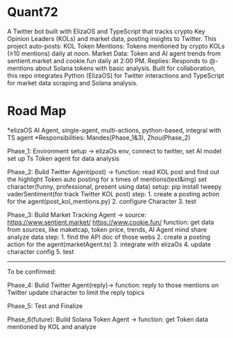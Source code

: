 # Quant72

A Twitter bot built with ElizaOS and TypeScript that tracks crypto Key Opinion Leaders (KOLs) and market data, posting insights to Twitter. This project auto-posts:
KOL Token Mentions: Tokens mentioned by crypto KOLs (≥10 mentions) daily at noon.
Market Data: Token and AI agent trends from sentient.market and cookie.fun daily at 2:00 PM.
Replies: Responds to @-mentions about Solana tokens with basic analysis.
Built for collaboration, this repo integrates Python (ElizaOS) for Twitter interactions and TypeScript for market data scraping and Solana analysis.

# Road Map
*elizaOS AI Agent, single-agent, multi-actions, python-based, integral with TS agent 
*Responsibilities: Mandes(Phase_1&3), Zhou(Phase_2)

Phase_1:
	Environment setup -> 
 	elizaOs env, connect to twitter, set AI model
	set up Ts Token agent for data analysis

Phase_2:
	Bulid Twitter Agent(post) ->
	function: 
		read KOL post and find out the highlight Token
		auto posting for x times of mentions(text&img)
		set character(funny, professional, present using data)
	setup: 
		pip install tweepy vaderSentiment(for track Twitter KOL post)
	step:
		1. create a posting action for the agent(post_kol_mentions.py)
		2. configure Character
		3. test
		
Phase_3:
	Build Market Tracking Agent ->
	source: 
		https://www.sentient.market/
		https://www.cookie.fun/
	function:
		get data from sources, like maketcap, token price, trends, AI Agent mind share
		analyze data
	step:
		1. find the API doc of those webs
		2. create a posting action for the agent(marketAgent.ts)
		3. integrate with elizaOs
		4. update character config
		5. test

-----------------------------------------------------------------------------------------------------
	
To be confirmed:

Phase_4:
	Bulid Twitter Agent(reply)->
	function:
		reply to those mentions on Twitter
	update character to limit the reply topics

Phase_5:
	Test and Finalize

Phase_6(future):
	Build Solana Token Agent ->
	function:
		get Token data mentioned by KOL and analyze
